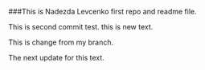 ###This is Nadezda Levcenko first repo and readme file.

This is second commit test.
this is new text.

This is change from my branch.

The next update for this text.
